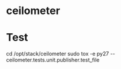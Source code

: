 # ceilometer
# Test
cd /opt/stack/ceilometer
sudo tox -e py27 -- ceilometer.tests.unit.publisher.test_file

